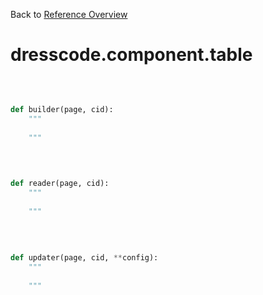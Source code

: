 
Back to [Reference Overview](https://github.com/pyrustic/dresscode/blob/master/docs/reference/README.md#readme)

# dresscode.component.table



<br>


```python

def builder(page, cid):
    """
    
    """

```

<br>

```python

def reader(page, cid):
    """
    
    """

```

<br>

```python

def updater(page, cid, **config):
    """
    
    """

```

